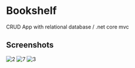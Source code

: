 # Bookshelf
CRUD App with relational database / .net core mvc

## Screenshots
![2](https://user-images.githubusercontent.com/54916175/148851122-5a73cf9d-1109-4a30-924d-c66536971e04.PNG)
![7](https://user-images.githubusercontent.com/54916175/148851414-ee584f16-d1dc-4bc5-9f95-928779e821a2.png)
![3](https://user-images.githubusercontent.com/54916175/148851485-d7edd3b2-389f-441d-97e7-33fb420f76e2.PNG)
